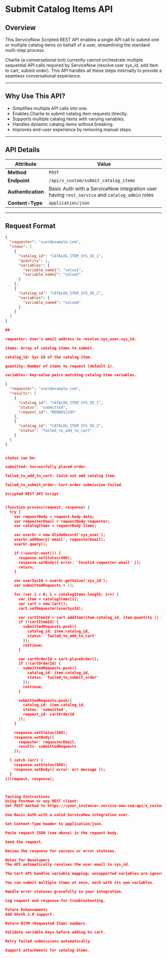 # Submit Catalog Items API

## Overview

This ServiceNow Scripted REST API enables a single API call to submit one or multiple catalog items on behalf of a user, streamlining the standard multi-step process.

Charlie (a conversational bot) currently cannot orchestrate multiple sequential API calls required by ServiceNow (resolve user sys_id, add item to cart, submit order). This API handles all these steps internally to provide a seamless conversational experience.

---

## Why Use This API?

- Simplifies multiple API calls into one.
- Enables Charlie to submit catalog item requests directly.
- Supports multiple catalog items with varying variables.
- Handles dynamic catalog items without breaking.
- Improves end-user experience by removing manual steps.

---

## API Details

| Attribute         | Value                                                                  |
|-------------------|------------------------------------------------------------------------|
| **Method**        | `POST`                                                                |
| **Endpoint**      | `/api/x_custom/submit_catalog_items`                                 |
| **Authentication**| Basic Auth with a ServiceNow integration user having `rest_service` and `catalog_admin` roles |
| **Content-Type**  | `application/json`                                                     |

---

## Request Format

```json
{
  "requester": "user@example.com",
  "items": [
    {
      "catalog_id": "CATALOG_ITEM_SYS_ID_1",
      "quantity": 1,
      "variables": {
        "variable_name1": "value1",
        "variable_name2": "value2"
      }
    },
    {
      "catalog_id": "CATALOG_ITEM_SYS_ID_2",
      "variables": {
        "variable_nameA": "valueA"
      }
    }
  ]
}

##

requester: User’s email address to resolve sys_user.sys_id.

items: Array of catalog items to submit.

catalog_id: Sys ID of the catalog item.

quantity: Number of items to request (default 1).

variables: Key-value pairs matching catalog item variables.

{
  "requester": "user@example.com",
  "results": [
    {
      "catalog_id": "CATALOG_ITEM_SYS_ID_1",
      "status": "submitted",
      "request_id": "REQ0012345"
    },
    {
      "catalog_id": "CATALOG_ITEM_SYS_ID_2",
      "status": "failed_to_add_to_cart"
    }
  ]
}


status can be:

submitted: Successfully placed order.

failed_to_add_to_cart: Could not add catalog item.

failed_to_submit_order: Cart order submission failed.

Scripted REST API Script


(function process(request, response) {
  try {
    var requestBody = request.body.data;
    var requesterEmail = requestBody.requester;
    var catalogItems = requestBody.items;

    var userGr = new GlideRecord('sys_user');
    userGr.addQuery('email', requesterEmail);
    userGr.query();

    if (!userGr.next()) {
      response.setStatus(400);
      response.setBody({ error: 'Invalid requester email' });
      return;
    }

    var userSysId = userGr.getValue('sys_id');
    var submittedRequests = [];

    for (var i = 0; i < catalogItems.length; i++) {
      var item = catalogItems[i];
      var cart = new Cart();
      cart.setRequester(userSysId);

      var cartItemId = cart.addItem(item.catalog_id, item.quantity || 1, item.variables);
      if (!cartItemId) {
        submittedRequests.push({
          catalog_id: item.catalog_id,
          status: 'failed_to_add_to_cart'
        });
        continue;
      }

      var cartOrderId = cart.placeOrder();
      if (!cartOrderId) {
        submittedRequests.push({
          catalog_id: item.catalog_id,
          status: 'failed_to_submit_order'
        });
        continue;
      }

      submittedRequests.push({
        catalog_id: item.catalog_id,
        status: 'submitted',
        request_id: cartOrderId
      });
    }

    response.setStatus(200);
    response.setBody({
      requester: requesterEmail,
      results: submittedRequests
    });

  } catch (err) {
    response.setStatus(500);
    response.setBody({ error: err.message });
  }
})(request, response);



Testing Instructions
Using Postman or any REST client:
Set POST method to https://<your_instance>.service-now.com/api/x_custom/submit_catalog_items

Use Basic Auth with a valid ServiceNow integration user.

Set Content-Type header to application/json.

Paste request JSON (see above) in the request body.

Send the request.

Review the response for success or error statuses.

Notes for Developers
The API automatically resolves the user email to sys_id.

The Cart API handles variable mapping; unsupported variables are ignored.

You can submit multiple items at once, each with its own variables.

Handle error statuses gracefully in your integration.

Log request and response for troubleshooting.

Future Enhancements
Add OAuth 2.0 support.

Return RITM (Requested Item) numbers.

Validate variable keys before adding to cart.

Retry failed submissions automatically.

Support attachments for catalog items.